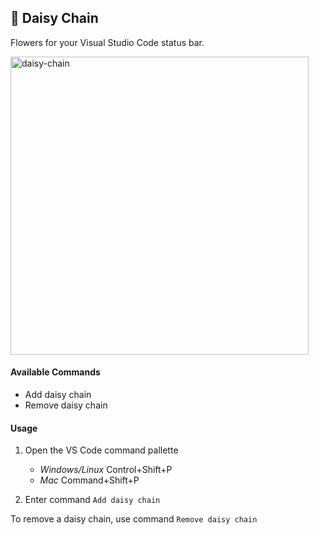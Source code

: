 ## 🌼 Daisy Chain

Flowers for your Visual Studio Code status bar.

<img width="477" alt="daisy-chain" src="https://user-images.githubusercontent.com/59973863/211713209-e92c4111-9c04-4631-beb0-857d3e6aa2b4.png">

#### Available Commands
- Add daisy chain
- Remove daisy chain

#### Usage
1. Open the VS Code command pallette

    - *Windows/Linux* Control+Shift+P
    - *Mac* Command+Shift+P

2. Enter command `Add daisy chain`

To remove a daisy chain, use command `Remove daisy chain` 


